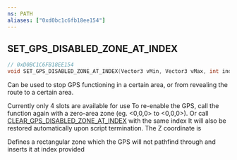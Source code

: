 ```yaml
---
ns: PATH
aliases: ["0xd0bc1c6fb18ee154"]
---
```

## SET_GPS_DISABLED_ZONE_AT_INDEX

```c
// 0xD0BC1C6FB18EE154
void SET_GPS_DISABLED_ZONE_AT_INDEX(Vector3 vMin, Vector3 vMax, int index);
```

Can be used to stop GPS functioning in a certain area, or from revealing the route to a certain area.

Currently only 4 slots are available for use To re-enable the GPS, call the function again with a zero-area zone (eg. <0,0,0> to <0,0,0>). Or call [CLEAR_GPS_DISABLED_ZONE_AT_INDEX](#_0x2801D0012266DF07) with the same index It will also be restored automatically upon script termination. The Z coordinate is

Defines a rectangular zone which the GPS will not pathfind through and inserts it at index provided

